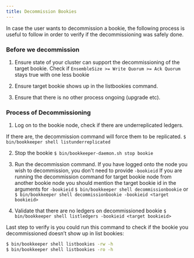 ```yaml
---
title: Decommission Bookies
---
```


In case the user wants to decommission a bookie, the following process is useful to follow in order to verify if the
decommissioning was safely done.

### Before we decommission
1. Ensure state of your cluster can support the decommissioning of the target bookie.
Check if `EnsembleSize >= Write Quorum >= Ack Quorum` stays true with one less bookie

2. Ensure target bookie shows up in the listbookies command.

3. Ensure that there is no other process ongoing (upgrade etc).

### Process of Decommissioning
1. Log on to the bookie node, check if there are underreplicated ledgers.

If there are, the decommission command will force them to be replicated.
`$ bin/bookkeeper shell listunderreplicated`

2. Stop the bookie
`$ bin/bookkeeper-daemon.sh stop bookie`

3. Run the decommission command.
If you have logged onto the node you wish to decommission, you don't need to provide `-bookieid`
If you are running the decommission command for target bookie node from another bookie node you should mention 
the target bookie id in the arguments for `-bookieid`
`$ bin/bookkeeper shell decommissionbookie`
or
`$ bin/bookkeeper shell decommissionbookie -bookieid <target bookieid>`

4. Validate that there are no ledgers on decommissioned bookie
`$ bin/bookkeeper shell listledgers -bookieid <target bookieid>`

Last step to verify is you could run this command to check if the bookie you decommissioned doesn’t show up in list bookies:

```bash
$ bin/bookkeeper shell listbookies -rw -h
$ bin/bookkeeper shell listbookies -ro -h
```
